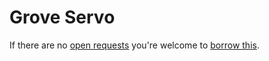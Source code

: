 # Grove Servo
If there are no [open requests](../../../../issues?q=is%3Aissue+is%3Aopen+%22Grove+Servo%22+in%3Atitle) you're welcome to [borrow this](../../../../issues/new?title=Borrow+request+for+Grove+Servo&body=1+piece+of+%5Bthis%5D%28..%2Fblob%2Fmain%2F.%2FHardware%2FActuators%2FGrove_Servo.md%29+for+~2+weeks.).

